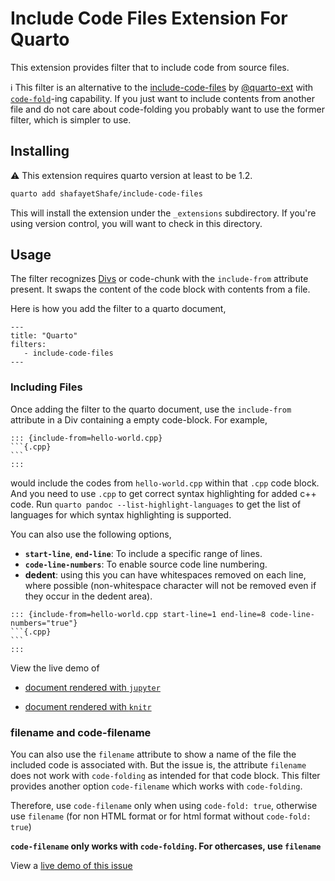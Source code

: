 # Include Code Files Extension For Quarto

This extension provides filter that to include code from source files.

:information_source: This filter is an alternative to the [include-code-files](https://github.com/quarto-ext/include-code-files) by [@quarto-ext](https://github.com/quarto-ext) with [`code-fold`](https://quarto.org/docs/output-formats/html-code.html#folding-code)-ing capability. If you just want to include contents from another file and do not care about code-folding you probably want to use the former filter, which is simpler to use.

## Installing

:warning: This extension requires quarto version at least to be 1.2.

```bash
quarto add shafayetShafe/include-code-files
```

This will install the extension under the `_extensions` subdirectory.
If you're using version control, you will want to check in this directory.

## Usage

The filter recognizes [Divs](https://quarto.org/docs/authoring/markdown-basics.html#divs-and-spans) or code-chunk with the `include-from` attribute present. It swaps the content of the code block with contents from a file.

Here is how you add the filter to a quarto document,

```
---
title: "Quarto"
filters:
   - include-code-files
---
```

### Including Files

Once adding the filter to the quarto document, use the `include-from` attribute in a Div containing a empty code-block. For example,

````
::: {include-from=hello-world.cpp}
```{.cpp}
```
:::
````

would include the codes from `hello-world.cpp` within that `.cpp` code block. And you need to use `.cpp` to get correct syntax highlighting for added c++ code. Run `quarto pandoc --list-highlight-languages` to get the list of languages for which syntax highlighting is supported.

You can also use the following options,

- **`start-line`**, **`end-line`**: To include a specific range of lines.
- **`code-line-numbers`**: To enable source code line numbering.
- **dedent**: using this you can have whitespaces removed on each line, where possible (non-whitespace character will not be removed even if they occur in the dedent area).

````
::: {include-from=hello-world.cpp start-line=1 end-line=8 code-line-numbers="true"}
```{.cpp}
```
:::
````

View the live demo of

- [document rendered with `jupyter`](https://shafayetshafee.github.io/include-code-files/example.html)

- [document rendered with `knitr`](https://shafayetshafee.github.io/include-code-files/example_knitr.html)

### filename and code-filename

You can also use the `filename` attribute to show a name of the file the included code is associated with. But the issue is, the attribute `filename` does not work with `code-folding` as intended for that code block. This filter provides another option `code-filename` which works with `code-folding`.

Therefore, use `code-filename` only when using `code-fold: true`, otherwise use `filename` (for non HTML format or for html format without `code-fold: true`)

**`code-filename` only works with `code-folding`. For othercases, use `filename`**

View a [live demo of this issue](https://shafayetshafee.github.io/include-code-files/example_filename.html)


